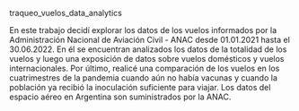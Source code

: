 traqueo_vuelos_data_analytics

En este trabajo decidí explorar los datos de los vuelos informados por la Administración Nacional de Aviación Civil - ANAC desde 01.01.2021 hasta el 30.06.2022. En él se encuentran analizados los datos de la totalidad de los vuelos y luego una exposición de datos sobre vuelos domésticos y vuelos internacionales. Por último, realicé una comparación de los vuelos en los cuatrimestres de la pandemia cuando aún no había vacunas y cuando la población ya recibió la inoculación suficiente para viajar. Los datos del espacio aéreo en Argentina son suministrados por la ANAC.
